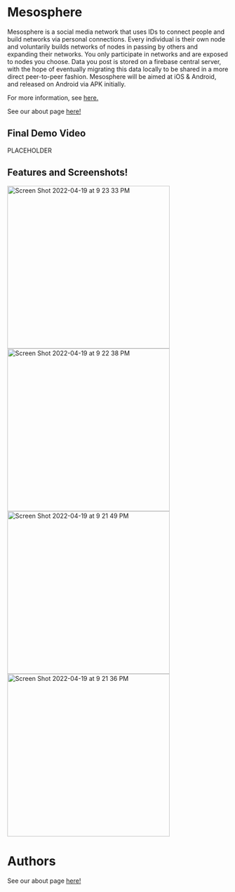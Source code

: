 # Mesosphere

Mesosphere is a social media network that uses IDs to connect people and build networks via personal connections. Every individual is their own node and voluntarily builds networks of nodes in passing by others and expanding their networks. You only participate in networks and are exposed to nodes you choose. Data you post is stored on a firebase central server, with the hope of eventually migrating this data locally to be shared in a more direct peer-to-peer fashion. Mesosphere will be aimed at iOS & Android, and released on Android via APK initially.

For more information, see [here.](https://github.com/SCCapstone/Mesosphere/wiki/Project-Description)

See our about page [here!](about.md)


## Final Demo Video
PLACEHOLDER

## Features and Screenshots!

<div float="left">
<img width="370" alt="Screen Shot 2022-04-19 at 9 23 33 PM" src="https://user-images.githubusercontent.com/18597672/164128590-a6397471-90c7-4bfe-aba2-f264df12e815.png">
<img width="370" alt="Screen Shot 2022-04-19 at 9 22 38 PM" src="https://user-images.githubusercontent.com/18597672/164128597-3aef81b2-05d1-4c90-8c9f-25fcdaa627e7.png">
<img width="370" alt="Screen Shot 2022-04-19 at 9 21 49 PM" src="https://user-images.githubusercontent.com/18597672/164128604-95ab194b-5f34-45a9-9de8-ffbe884315ec.png">
<img width="370" alt="Screen Shot 2022-04-19 at 9 21 36 PM" src="https://user-images.githubusercontent.com/18597672/164128615-c51a6f24-964c-42c3-97ef-7af99b604f54.png">
</div>

# Authors

See our about page [here!](about.md)

